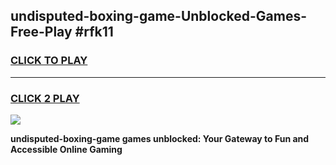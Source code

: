 
## undisputed-boxing-game-Unblocked-Games-Free-Play #rfk11
<h3>
<a href="https://us.freeplayer.one?title=undisputed-boxing-game&ref=9M">CLICK TO PLAY</a></h3>
<hr>

<h3>
<a href="https://us.freeplayer.one?title=undisputed-boxing-game&ref=9M">CLICK 2 PLAY</a>
  
</h3>

<a href="https://us.freeplayer.one?title=undisputed-boxing-game&ref=9M"><img src="https://clearcache.store/games.png"></a>


**undisputed-boxing-game games unblocked: Your Gateway to Fun and Accessible Online Gaming**
